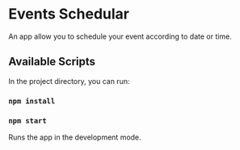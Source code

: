 # Events Schedular

An app allow you to schedule your event according to date or time.

## Available Scripts

In the project directory, you can run:
### `npm install`
### `npm start`

Runs the app in the development mode.

